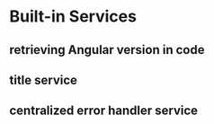 
# Built-in Services

## retrieving Angular version in code

## title service

## centralized error handler service

